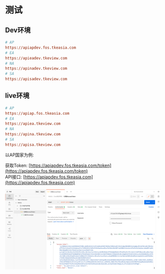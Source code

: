# 测试

## Dev环境

```ini
# AP	
https://apiapdev.fos.tkeasia.com
# EA
https://apieadev.tkeview.com
# NA
https://apinadev.tkeview.com
# SA
https://apisadev.tkeview.com
```

## live环境

```ini
# AP	
https://apiap.fos.tkeasia.com
# EA
https://apiea.tkeview.com
# NA
https://apina.tkeview.com
# SA
https://apisa.tkeview.com
```

以AP国家为例:

获取Token: [https://apiapdev.fos.tkeasia.com/token](https://apiapdev.fos.tkeasia.com/token)	  
API接口: [https://apiapdev.fos.tkeasia.com](https://apiapdev.fos.tkeasia.com)

![](/image/screenshots/wso2/deploy/5.png)
